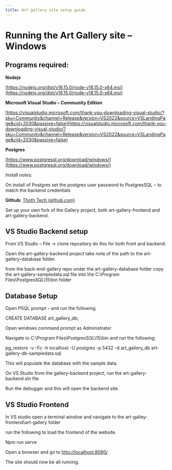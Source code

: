 ```yaml
---
title: Art gallery site setup guide
---
```


# Running the Art Gallery site – Windows

## Programs required:

**Nodejs**

[https://nodejs.org/dist/v18.15.0/node-v18.15.0-x64.msi](https://nodejs.org/dist/v18.15.0/node-v18.15.0-x64.msi)

**Microsoft Visual Studio – Community Edition**

[https://visualstudio.microsoft.com/thank-you-downloading-visual-studio/?sku=Community&channel=Release&version=VS2022&source=VSLandingPage&cid=2030&passive=false](https://visualstudio.microsoft.com/thank-you-downloading-visual-studio/?sku=Community&channel=Release&version=VS2022&source=VSLandingPage&cid=2030&passive=false)

**Postgres**

[https://www.postgresql.org/download/windows/](https://www.postgresql.org/download/windows/)

_Install notes:_

On install of Postgres set the postgres user password to PostgresSQL – to match the backend
credentials

**Github:** [Thoth Tech (github.com)](https://github.com/thoth-tech)

Set up your own fork of the Gallery project, both art-gallery-frontend and art-gallery-backend.

## VS Studio Backend setup

From VS Studio – File -\> clone repository do this for both front and backend.

Open the art-gallery-backend project take note of the path to the art-gallery-database folder.

from the back-end-gallery repo under the art-gallery-database folder copy the
art-gallery-sampledata.sql file into the C:\Program Files\PostgresSQL\15\bin folder

## Database Setup

Open PSQL prompt – and run the following

CREATE DATABASE art_gallery_db;

Open windows command prompt as Administrator

Navigate to C:\Program Files\PostgresSQL\15\bin and run the following:

pg_restore -v -Fc -h localhost -U postgres -p 5432 -d art_gallery_db art-gallery-db-sampledata.sql

This will populate the database with the sample data.

On VS Studio from the gallery-backend project, run the art-gallery-backend.sln file

Run the debugger and this will open the backend site.

## VS Studio Frontend

In VS studio open a terminal window and navigate to the art-galley-frontend\art-gallery folder

run the following to load the frontend of the website.

Npm run serve

Open a browser and go to [http://localhost:8080/](http://localhost:8080/)

The site should now be all running.

